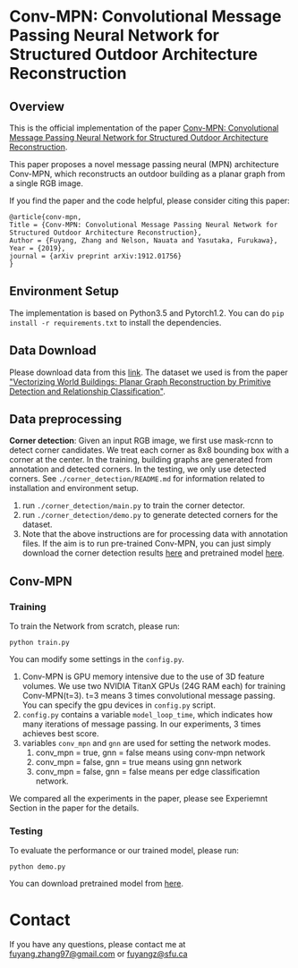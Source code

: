 # Conv-MPN: Convolutional Message Passing Neural Network for Structured Outdoor Architecture Reconstruction

## Overview

This is the official implementation of the paper [Conv-MPN: Convolutional Message Passing Neural Network for Structured Outdoor Architecture Reconstruction](https://arxiv.org/abs/1912.01756).

This paper proposes a novel message passing neural (MPN) architecture Conv-MPN, which reconstructs an outdoor building as a planar graph from a single RGB image.

If you find the paper and the code helpful, please consider citing this paper:

```
@article{conv-mpn,
Title = {Conv-MPN: Convolutional Message Passing Neural Network for Structured Outdoor Architecture Reconstruction},
Author = {Fuyang, Zhang and Nelson, Nauata and Yasutaka, Furukawa},
Year = {2019},
journal = {arXiv preprint arXiv:1912.01756}
}
```

## Environment Setup

The implementation is based on Python3.5 and Pytorch1.2. You can do `pip install -r requirements.txt` to install the dependencies.

## Data Download
Please download data from this [link](https://www.dropbox.com/sh/q1jmqnm26q21h1a/AABtxO0Uni9eZs-Qs37HJTJLa?dl=0). The dataset we used is from the paper ["Vectorizing World Buildings: Planar Graph Reconstruction by Primitive Detection and Relationship Classification"](https://arxiv.org/abs/1912.05135).

## Data preprocessing
**Corner detection**: Given an input RGB image, we first use mask-rcnn to detect corner candidates. We treat each corner as 8x8 bounding box with a corner at the center. In the training, building graphs are generated from annotation and detected corners. In the testing, we only use detected corners. See `./corner_detection/README.md` for information related to installation and environment setup.

1. run `./corner_detection/main.py` to train the corner detector.
2. run `./corner_detection/demo.py` to generate detected corners for the dataset.
3. Note that the above instructions are for processing data with annotation files. If the aim is to run pre-trained Conv-MPN, you can just simply download the corner detection results [here](https://drive.google.com/open?id=1AikD1FlNfpFqJy3g-mx8V2KtpYKDzV0Q) and pretrained model [here](https://drive.google.com/open?id=1ov-9ejGWpzUy0-M2hGiPgv4bK5hlR26I).


## Conv-MPN

### Training

To train the Network from scratch, please run:
```
python train.py
```

You can modify some settings in the `config.py`.

1. Conv-MPN is GPU memory intensive due to the use of 3D feature volumes. We use two NVIDIA TitanX GPUs (24G RAM each) for training Conv-MPN(t=3). t=3 means 3 times convolutional message passing. You can specify the gpu devices in `config.py` script.
2. `config.py` contains a variable `model_loop_time`, which indicates how many iterations of message passing. In our experiments, 3 times achieves best score.
3. variables `conv_mpn` and `gnn` are used for setting the network modes.
	1. conv_mpn = true, gnn = false means using conv-mpn network
	2. conv_mpn = false, gnn = true means using gnn network
	3. conv_mpn = false, gnn = false means per edge classification network.

We compared all the experiments in the paper, please see Experiemnt Section in the paper for the details.

### Testing

To evaluate the performance or our trained model, please run:
```
python demo.py
```

You can download pretrained model from [here](https://drive.google.com/open?id=1CEQd2kSTMwlgKyyrKDdqBmJbqUCmnNFq).


# Contact
If you have any questions, please contact me at fuyang.zhang97@gmail.com or fuyangz@sfu.ca
